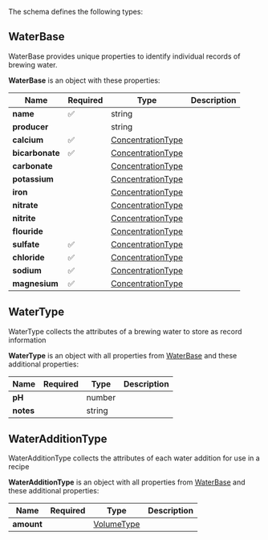 The schema defines the following types:

## WaterBase 

WaterBase provides unique properties to identify individual records of  brewing water.

**WaterBase** is an object with these properties:

|Name|Required|Type|Description|
|--|--|--|--|
| **name** | ✅ | string|  |
| **producer** |  | string|  |
| **calcium** | ✅ | [ConcentrationType](measureable_units.json.md#concentrationtype)|  |
| **bicarbonate** | ✅ | [ConcentrationType](measureable_units.json.md#concentrationtype)|  |
| **carbonate** |  | [ConcentrationType](measureable_units.json.md#concentrationtype)|  |
| **potassium** |  | [ConcentrationType](measureable_units.json.md#concentrationtype)|  |
| **iron** |  | [ConcentrationType](measureable_units.json.md#concentrationtype)|  |
| **nitrate** |  | [ConcentrationType](measureable_units.json.md#concentrationtype)|  |
| **nitrite** |  | [ConcentrationType](measureable_units.json.md#concentrationtype)|  |
| **flouride** |  | [ConcentrationType](measureable_units.json.md#concentrationtype)|  |
| **sulfate** | ✅ | [ConcentrationType](measureable_units.json.md#concentrationtype)|  |
| **chloride** | ✅ | [ConcentrationType](measureable_units.json.md#concentrationtype)|  |
| **sodium** | ✅ | [ConcentrationType](measureable_units.json.md#concentrationtype)|  |
| **magnesium** | ✅ | [ConcentrationType](measureable_units.json.md#concentrationtype)|  |

## WaterType 

WaterType collects the attributes of a brewing water to store as record information

**WaterType** is an object with all properties from [WaterBase](#waterbase) and these additional properties:

|Name|Required|Type|Description|
|--|--|--|--|
| **pH** |  | number|  |
| **notes** |  | string|  |

## WaterAdditionType 

WaterAdditionType collects the attributes of each water addition for use in a recipe

**WaterAdditionType** is an object with all properties from [WaterBase](#waterbase) and these additional properties:

|Name|Required|Type|Description|
|--|--|--|--|
| **amount** |  | [VolumeType](measureable_units.json.md#volumetype)|  |

